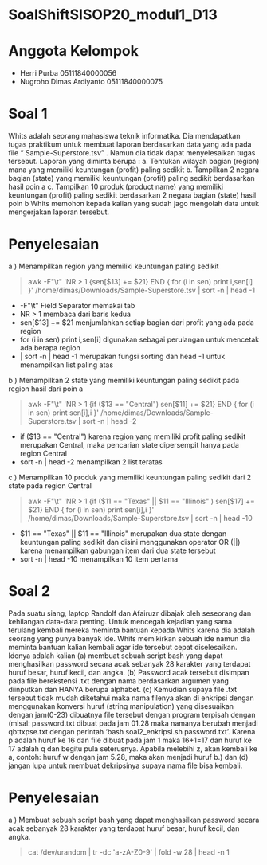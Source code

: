 # SoalShiftSISOP20_modul1_D13

# Anggota Kelompok
* Herri Purba                     05111840000056
* Nugroho Dimas Ardiyanto         05111840000075

# Soal 1
Whits adalah seorang mahasiswa teknik informatika. Dia mendapatkan tugas praktikum
untuk membuat laporan berdasarkan data yang ada pada file “ Sample-Superstore.tsv” .
Namun dia tidak dapat menyelesaikan tugas tersebut. Laporan yang diminta berupa :
a. Tentukan wilayah bagian (region) mana yang memiliki keuntungan (profit) paling
sedikit
b. Tampilkan 2 negara bagian (state) yang memiliki keuntungan (profit) paling
sedikit berdasarkan hasil poin a
c. Tampilkan 10 produk (product name) yang memiliki keuntungan (profit) paling
sedikit berdasarkan 2 negara bagian (state) hasil poin b
Whits memohon kepada kalian yang sudah jago mengolah data untuk mengerjakan
laporan tersebut.
# Penyelesaian
a ) Menampilkan region yang memiliki keuntungan paling sedikit
> awk -F"\t" 'NR > 1 {sen[$13] += $21}
END { for (i in sen) print i,sen[i] }' /home/dimas/Downloads/Sample-Superstore.tsv | sort -n | head -1
* -F"\t" Field Separator memakai tab
* NR > 1 membaca dari baris kedua
* sen[$13] += $21 menjumlahkan setiap bagian dari profit yang ada pada region
* for (i in sen) print i,sen[i] digunakan sebagai perulangan untuk mencetak ada berapa region 
* | sort -n | head -1 merupakan fungsi sorting dan head -1  untuk menampilkan list paling atas

b ) Menampilkan 2 state yang memiliki keuntungan paling sedikit pada region hasil dari poin a
> awk -F"\t" 'NR > 1 {if ($13 == "Central") sen[$11] += $21}
END { for (i in sen) print sen[i],i }' /home/dimas/Downloads/Sample-Superstore.tsv | sort -n | head -2
* if ($13 == "Central") karena region yang memiliki profit paling sedikit merupakan Central, maka pencarian state dipersempit hanya pada region Central
* sort -n | head -2 menampilkan 2 list teratas

c ) Menampilkan 10 produk yang memiliki keuntungan paling sedikit dari 2 state pada region Central
> awk -F"\t" 'NR > 1 {if ($11 == "Texas" || $11 == "Illinois" ) sen[$17] += $21}
END { for (i in sen) print sen[i],i }' /home/dimas/Downloads/Sample-Superstore.tsv | sort -n | head -10
* $11 == "Texas" || $11 == "Illinois" merupakan dua state dengan keuntungan paling sedikit dan disini menggunakan operator OR (||) karena menampilkan gabungan item dari dua state tersebut
* sort -n | head -10 menampilkan 10 item pertama

# Soal 2
Pada suatu siang, laptop Randolf dan Afairuzr dibajak oleh seseorang dan kehilangan
data-data penting. Untuk mencegah kejadian yang sama terulang kembali mereka
meminta bantuan kepada Whits karena dia adalah seorang yang punya banyak ide.
Whits memikirkan sebuah ide namun dia meminta bantuan kalian kembali agar ide
tersebut cepat diselesaikan. Idenya adalah kalian (a) membuat sebuah script bash yang
dapat menghasilkan password secara acak sebanyak 28 karakter yang terdapat huruf
besar, huruf kecil, dan angka. (b) Password acak tersebut disimpan pada file berekstensi
.txt dengan nama berdasarkan argumen yang diinputkan dan HANYA berupa alphabet.
(c) Kemudian supaya file .txt tersebut tidak mudah diketahui maka nama filenya akan di
enkripsi dengan menggunakan konversi huruf (string manipulation) yang disesuaikan
dengan jam(0-23) dibuatnya file tersebut dengan program terpisah dengan (misal:
password.txt dibuat pada jam 01.28 maka namanya berubah menjadi qbttxpse.txt
dengan perintah ‘bash soal2_enkripsi.sh password.txt’. Karena p adalah huruf ke 16 dan
file dibuat pada jam 1 maka 16+1=17 dan huruf ke 17 adalah q dan begitu pula
seterusnya. Apabila melebihi z, akan kembali ke a, contoh: huruf w dengan jam 5.28,
maka akan menjadi huruf b.) dan (d) jangan lupa untuk membuat dekripsinya supaya
nama file bisa kembali.

# Penyelesaian
a ) Membuat sebuah script bash yang
dapat menghasilkan password secara acak sebanyak 28 karakter yang terdapat huruf
besar, huruf kecil, dan angka.
> cat /dev/urandom | tr -dc 'a-zA-Z0-9' | fold -w 28 | head -n 1

